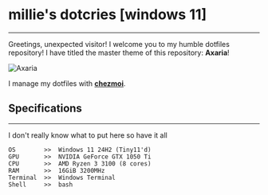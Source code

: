 # millie's dotcries [windows 11]
---

Greetings, unexpected visitor! I welcome you to my humble dotfiles repository!
I have titled the master theme of this repository: **Axaria**!

![Axaria](/preview.png)

I manage my dotfiles with [**chezmoi**](https://github.com/twpayne/chezmoi).

## Specifications
---

I don't really know what to put here so have it all

```
OS        >>  Windows 11 24H2 (Tiny11'd)
GPU       >>  NVIDIA GeForce GTX 1050 Ti
CPU       >>  AMD Ryzen 3 3100 (8 cores)
RAM       >>  16GiB 3200MHz
Terminal  >>  Windows Terminal
Shell     >>  bash
```
